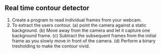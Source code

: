 ## Real time contour detector 
1. Create a program to read individual frames from your webcam.
2. To extract the users contour.
(a) point the camera against a static background.
(b) Move away from the camera and let it capture one background frame.
(c) Subtract the subsequent frames from the initial frame as you slowly move in front of the camera.
(d) Perform a binary tresholding to make the contour vivid.




